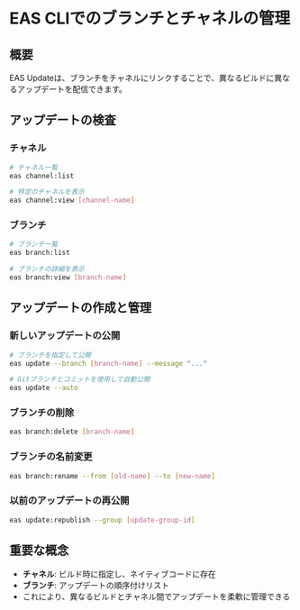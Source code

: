 # EAS CLIでのブランチとチャネルの管理

## 概要

EAS Updateは、ブランチをチャネルにリンクすることで、異なるビルドに異なるアップデートを配信できます。

## アップデートの検査

### チャネル

```bash
# チャネル一覧
eas channel:list

# 特定のチャネルを表示
eas channel:view [channel-name]
```

### ブランチ

```bash
# ブランチ一覧
eas branch:list

# ブランチの詳細を表示
eas branch:view [branch-name]
```

## アップデートの作成と管理

### 新しいアップデートの公開

```bash
# ブランチを指定して公開
eas update --branch [branch-name] --message "..."

# Gitブランチとコミットを使用して自動公開
eas update --auto
```

### ブランチの削除

```bash
eas branch:delete [branch-name]
```

### ブランチの名前変更

```bash
eas branch:rename --from [old-name] --to [new-name]
```

### 以前のアップデートの再公開

```bash
eas update:republish --group [update-group-id]
```

## 重要な概念

- **チャネル**: ビルド時に指定し、ネイティブコードに存在
- **ブランチ**: アップデートの順序付けリスト
- これにより、異なるビルドとチャネル間でアップデートを柔軟に管理できる
